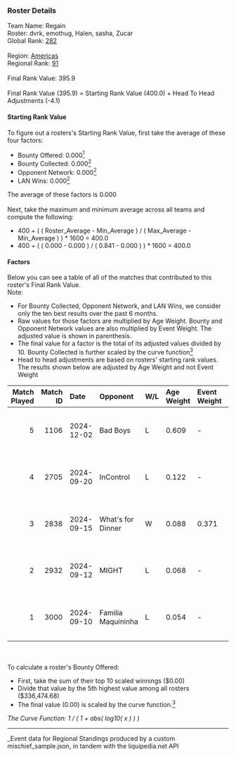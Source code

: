### Roster Details<br />
Team Name: Regain<br />
Roster: dvrk, emothug, Halen, sasha, Zucar<br />
Global Rank: [282](../../standings_global_2025_03_01.md)<br />
<br />
Region: [Americas]( ../../standings_americas_2025_03_01.md)<br />
Regional Rank: [91]( ../../standings_americas_2025_03_01.md)<br />
<br />
Final Rank Value:  395.9<br />
<br />
Final Rank Value (395.9) = Starting Rank Value (400.0) + Head To Head Adjustments (-4.1)<br />

#### Starting Rank Value<br />
To figure out a rosters's Starting Rank Value, first take the average of these four factors:<br />
- Bounty Offered: 0.000[<sup>1</sup>](#table2)
- Bounty Collected: 0.000[<sup>2</sup>](#table1)
- Opponent Network: 0.000[<sup>2</sup>](#table1)
- LAN Wins: 0.000[<sup>2</sup>](#table1)

The average of these factors is 0.000<br />
<br />
Next, take the maximum and minimum average across all teams and compute the following:<br />
- 400 + ( ( Roster_Average - Min_Average ) / ( Max_Average - Min_Average ) ) * 1600 = 400.0
- 400 + ( ( 0.000 - 0.000 ) / ( 0.841 - 0.000 ) ) * 1600 = 400.0


#### Factors<br />
Below you can see a table of all of the matches that contributed to this roster's Final Rank Value.<br />
Note:<br />

- For Bounty Collected, Opponent Network, and LAN Wins, we consider only the ten best results over the past 6 months.
- Raw values for those factors are multiplied by Age Weight. Bounty and Opponent Network values are also multiplied by Event Weight. The adjusted value is shown in parenthesis.
- The final value for a factor is the total of its adjusted values divided by 10. Bounty Collected is further scaled by the curve function[<sup>3</sup>](#curveFunction)
- Head to head adjustments are based on rosters' starting rank values. The results shown below are adjusted by Age Weight and not Event Weight
<span id="table1"></span><br />


| Match Played | Match ID | Date       | Opponent           | W/L | Age Weight | Event Weight | Bounty Collected | Opponent Network | LAN Wins  | H2H Adj. | Roster                                |
| -: | -: | :- | :- | :- | :- | :- | :- | :- | :- | -: | :- |
|            5 |     1106 | 2024-12-02 | Bad Boys           | L   | 0.609      | -            | -                | -                | -         |    -4.02 | dvrk, emothug, Halen, sasha, Zucar    |
|            4 |     2705 | 2024-09-20 | InControl          | L   | 0.122      | -            | -                | -                | -         |    -0.85 | dvrk, hunger, Pose1doNN, sasha, Zucar |
|            3 |     2838 | 2024-09-15 | What's for Dinner  | W   | 0.088      | 0.371        | 0.000 (0.000)    | 0.000 (0.000)    | 0 (0.000) |     1.39 | dvrk, hunger, Pose1doNN, sasha, Zucar |
|            2 |     2932 | 2024-09-12 | MIGHT              | L   | 0.068      | -            | -                | -                | -         |    -0.27 | dvrk, hunger, Pose1doNN, sasha, Zucar |
|            1 |     3000 | 2024-09-10 | Familia Maquininha | L   | 0.054      | -            | -                | -                | -         |    -0.33 | dvrk, hunger, Pose1doNN, sasha, Zucar |

<br />
<span id="table2"></span><br />
To calculate a roster's Bounty Offered:<br />

- First, take the sum of their top 10 scaled winnings ($0.00)
- Divide that value by the 5th highest value among all rosters ($336,474.68)
- The final value (0.00) is scaled by the curve function.[<sup>3</sup>](#curveFunction)

<span id="curveFunction"></span>_The Curve Function: 1 / ( 1 + abs( log10( x ) ) )_<br />

---
_Event data for Regional Standings produced by a custom mischief_sample.json, in tandem with the liquipedia.net API<br />
